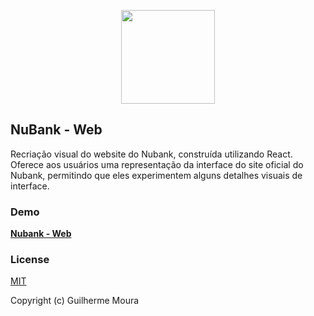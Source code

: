 <p align="center">
  <img
    style="object: contain; height: 150px"
    src="https://i.imgur.com/Xf6OrL2.png"
  >
</p>

## NuBank - Web

Recriação visual do website do Nubank, construída utilizando React. Oferece aos usuários uma representação da interface do site oficial do Nubank, permitindo que eles experimentem alguns detalhes visuais de interface.

### Demo

[**Nubank - Web**](https://wonderful-cat-055079.netlify.app)

### License

[MIT](https://github.com/glhrmoura/nubank-web/blob/master/LICENSE)

Copyright (c) Guilherme Moura

